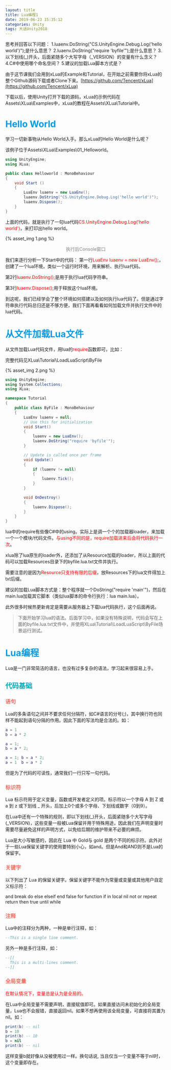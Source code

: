 ```yaml
---
layout: title
title: Lua编程1
date: 2019-06-23 15:35:12
categories: Unity
tags: 大话Unity2018
---
```

思考并回答以下问题：
1.luaenv.DoString("CS.UnityEngine.Debug.Log('hello world')");是什么意思？
2.luaenv.DoString("require 'byfile'");是什么意思？
3.以下划线(\_)开头，后面紧随多个大写字母（\_VERSION）的变量有什么含义？
4.C#中使用哪个命名空间？
5.建议的加载Lua脚本方式是？

<!--more-->

由于这节课我们会用到xLua的Example和Tutorial，在开始之前需要你将xLua的整个Github源码下载或者Clone下来。[https://github.com/Tencent/xLua](https://github.com/Tencent/xLua)

下载以后，使用Unity打开下载的源码，xLua的示例代码在Assets\XLua\Examples中，xLua的教程在Assets\XLua\Tutorial中。

# <span style="color:#039BE5;">Hello World</span>
学习一切新事物从Hello World入手。那么xLua的Hello World是什么呢？

该例子位于Assets\XLua\Examples\01_Helloworld。
```cs
using UnityEngine;
using XLua;

public class Helloworld : MonoBehaviour 
{
    void Start () 
    {
        LuaEnv luaenv = new LuaEnv();
        luaenv.DoString("CS.UnityEngine.Debug.Log('hello world')");
        luaenv.Dispose();
    }
}
```
上面的代码，就是执行了一句lua代码<span style="color:red">CS.UnityEngine.Debug.Log('hello world')</span>，来打印出hello world。

{% asset_img 1.png %}
<center><font color="gray">执行后Console窗口</font></center>

我们来逐行分析一下Start中的代码：
第一行<span style="color:red">LuaEnv luaenv = new LuaEnv();</span>，创建了一个lua环境，类似一个运行时环境，用来解析、执行lua代码。

第2行<span style="color:red">luaenv.DoString();</span>是用于执行lua代码字符串。

第3行<span style="color:red">luaenv.Dispose();</span>用于释放这个lua环境。

到这呢，我们已经学会了整个环境如何搭建以及如何执行lua代码了。但是通过字符串执行代码总归还是不够方便，我们下面再看看如何加载文件并执行文件中的lua代码。

# <span style="color:#039BE5;">从文件加载Lua文件</span>
从文件加载Lua代码文件，用lua的<span style="color:red">require</span>函数即可，比如：

完整代码见XLua\Tutorial\LoadLuaScript\ByFile

{% asset_img 2.png %}

```cs
using UnityEngine;
using System.Collections;
using XLua;

namespace Tutorial
{
    public class ByFile : MonoBehaviour
    {
        LuaEnv luaenv = null;
        // Use this for initialization
        void Start()
        {
            luaenv = new LuaEnv();
            luaenv.DoString("require 'byfile'");
        }

        // Update is called once per frame
        void Update()
        {
            if (luaenv != null)
            {
                luaenv.Tick();
            }
        }

        void OnDestroy()
        {
            luaenv.Dispose();
        }
    }
}
```
lua中的require有些像C#中的using。实际上是调一个个的加载器loader，来加载一个一个模块/代码文件。<span style="color:red">与using不同的是，require加载进来后会将代码执行一次</span>。

xlua除了lua原生的loader外，还添加了从Resource加载的loader，所以上面的代码可以加载Resources目录下的byfile.lua.txt文件并执行。

需要注意的是因为<span style="color:red">Resource只支持有限的后缀</span>，放Resources下的lua文件得加上txt后缀。

建议的加载Lua脚本方式是：整个程序就一个DoString("require 'main'")，然后在main.lua加载其它脚本（类似lua脚本的命令行执行：lua main.lua）。

此外很多时候热更新肯定是需要从服务器上下载lua代码执行，这个后面再说。


> 下面开始学习lua的语法。后面学习中，如果没有特殊说明，代码会写在上面的byfile.lua.txt文件中，并使用XLua\Tutorial\LoadLuaScript\ByFile场景运行测试。

# <span style="color:#039BE5;">Lua编程</span>
Lua是一门非常简洁的语言，也没有过多复杂的语法，学习起来很容易上手。

## <span style="color:#00ACC1;">代码基础</span>
### <span style="color:#EF7060;">语句</span>
Lua的多条语句之间并不要求任何分隔符，如C#语言的分号(;)，其中换行符也同样不能起到语句分隔的作用。因此下面的写法均是合法的。如：
```lua
a = 1
b = a * 2

a = 1;
b = a * 2;

a = 1; b = a * 2;
a = 1  b = a * 2
```

但是为了代码的可读性，通常我们一行只写一句代码。

### <span style="color:#EF7060;">标识符</span>
Lua 标示符用于定义变量，函数或开发者定义的项。标示符以一个字母 A 到 Z 或 a 到 z 或下划线 _ 开头，后加上0个或多个字母、下划线或数字（0到9）。

在Lua中还有一个特殊的规则，即以下划线(\_)开头，后面紧随多个大写字母(\_VERSION)，这些变量一般被Lua保留并用于特殊用途，因此我们在声明变量时需要尽量避免这样的声明方式，以免给后期的维护带来不必要的麻烦。

Lua是大小写敏感的，因此在 Lua 中 Gold与 gold 是两个不同的标示符。此外对于一些Lua保留关键字的使用要特别小心，如and。但是And和AND则不是Lua的保留字。

### <span style="color:#EF7060;">关键字</span>
以下列出了 Lua 的保留关键字。保留关键字不能作为常量或变量或其他用户自定义标示符：

and  break  do else  elseif end   false   for  function   if   in   local   nil   not   or   repeat   return   then   true   until  while 


### <span style="color:#EF7060;">注释</span>
Lua中的注释分为两种，一种是单行注释，如：
```lua
--This is a single line comment.
```
另外一种是多行注释，如：
```lua
--[[
  This is a multi-lines comment.
--]]
```
### <span style="color:#EF7060;">全局变量</span>
<span style="color:red">在默认情况下，变量总是认为是全局的。</span>

在Lua中全局变量不需要声明，直接赋值即可。如果直接访问未初始化的全局变量，Lua也不会报错，直接返回nil。如果不想再使用该全局变量，可直接将其置为nil。如：
```lua
print(b) -- nil
b = 10
print(b) -- 10
b = nil
print(b) -- nil
```
这样变量b就好像从没被使用过一样。换句话说, 当且仅当一个变量不等于nil时，这个变量即存在。

